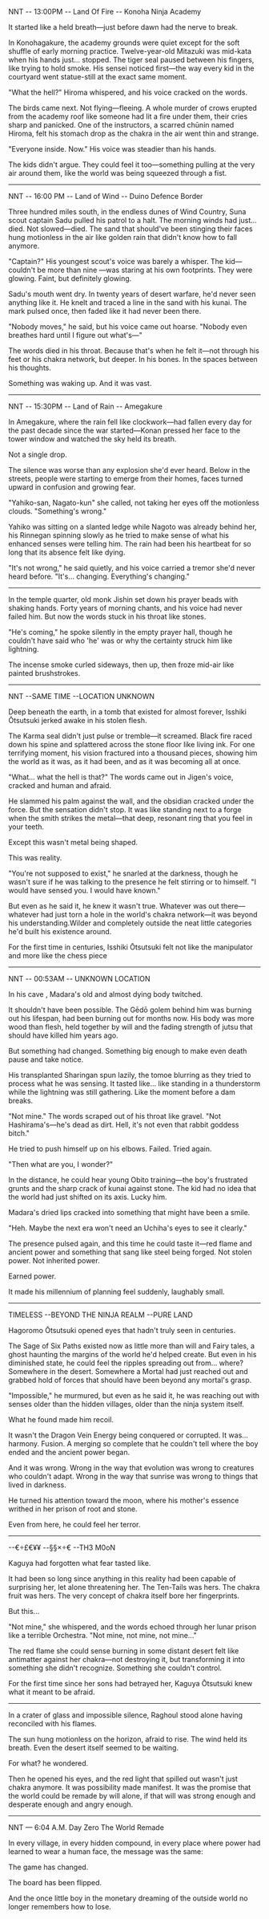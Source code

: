 NNT -- 13:00PM -- Land Of Fire -- Konoha Ninja Academy

It started like a held breath—just before dawn had the nerve to break.

In Konohagakure, the academy grounds were quiet except for the soft shuffle of early morning practice. Twelve-year-old Mitazuki was mid-kata when his hands just... stopped. The tiger seal paused between his fingers, like trying to hold smoke. His sensei noticed first—the way every kid in the courtyard went statue-still at the exact same moment.

"What the hell?" Hiroma whispered, and his voice cracked on the words.

The birds came next. Not flying—fleeing. A whole murder of crows erupted from the academy roof like someone had lit a fire under them, their cries sharp and panicked. One of the instructors, a scarred chūnin named Hiroma, felt his stomach drop as the chakra in the air went thin and strange.

"Everyone inside. Now." His voice was steadier than his hands.

The kids didn't argue. They could feel it too—something pulling at the very air around them, like the world was being squeezed through a fist.

----
NNT -- 16:00 PM -- Land of Wind -- Duino Defence Border

Three hundred miles south, in the endless dunes of Wind Country, Suna scout captain Sadu pulled his patrol to a halt. The morning winds had just... died. Not slowed—died. The sand that should've been stinging their faces hung motionless in the air like golden rain that didn't know how to fall anymore.

"Captain?" His youngest scout's voice was barely a whisper. The kid—couldn't be more than nine —was staring at his own footprints. They were glowing. Faint, but definitely glowing.

Sadu's mouth went dry. In twenty years of desert warfare, he'd never seen anything like it. He knelt and traced a line in the sand with his kunai. The mark pulsed once, then faded like it had never been there.

"Nobody moves," he said, but his voice came out hoarse. "Nobody even breathes hard until I figure out what's—"

The words died in his throat. Because that's when he felt it—not through his feet or his chakra network, but deeper. In his bones. In the spaces between his thoughts.

Something was waking up. And it was vast.

----
NNT -- 15:30PM -- Land of Rain -- Amegakure 

In Amegakure, where the rain fell like clockwork—had fallen every day for the past decade since the war started—Konan pressed her face to the tower window and watched the sky held its breath.

Not a single drop.

The silence was worse than any explosion she'd ever heard. Below in the streets, people were starting to emerge from their homes, faces turned upward in confusion and growing fear.

"Yahiko-san, Nagato-kun" she called, not taking her eyes off the motionless clouds. "Something's wrong."

Yahiko was sitting on a slanted ledge while Nagoto was already behind her, his Rinnegan spinning slowly as he tried to make sense of what his enhanced senses were telling him. The rain had been his heartbeat for so long that its absence felt like dying.

"It's not wrong," he said quietly, and his voice carried a tremor she'd never heard before. "It's... changing. Everything's changing."

---

In the temple quarter, old monk Jishin set down his prayer beads with shaking hands. Forty years of morning chants, and his voice had never failed him. But now the words stuck in his throat like stones.

"He's coming," he spoke silently in the empty prayer hall, though he couldn't have said who 'he' was or why the certainty struck him like lightning.

The incense smoke curled sideways, then up, then froze mid-air like painted brushstrokes.

---
NNT --SAME TIME --LOCATION UNKNOWN

Deep beneath the earth, in a tomb that existed for almost forever, Isshiki Ōtsutsuki jerked awake in his stolen flesh.

The Karma seal didn't just pulse or tremble—it screamed. Black fire raced down his spine and splattered across the stone floor like living ink. For one terrifying moment, his vision fractured into a thousand pieces, showing him the world as it was, as it had been, and as it was becoming all at once.

"What... what the hell is that?" The words came out in Jigen's voice, cracked and human and afraid.

He slammed his palm against the wall, and the obsidian cracked under the force. But the sensation didn't stop. It was like standing next to a forge when the smith strikes the metal—that deep, resonant ring that you feel in your teeth.

Except this wasn't metal being shaped.

This was reality.

"You're not supposed to exist," he snarled at the darkness, though he wasn't sure if he was talking to the presence he felt stirring or to himself. "I would have sensed you. I would have known."

But even as he said it, he knew it wasn't true. Whatever was out there—whatever had just torn a hole in the world's chakra network—it was beyond his understanding.Wilder and completely outside the neat little categories he'd built his existence around.

For the first time in centuries, Isshiki Ōtsutsuki felt not like the manipulator and more like the chess piece

------
NNT -- 00:53AM -- UNKNOWN LOCATION

In his cave , Madara's old and almost dying body twitched.

It shouldn't have been possible. The Gēdō golem behind him was burning out his lifespan, had been burning out for months now. His body was more wood than flesh, held together by will and the fading strength of jutsu that should have killed him years ago.

But something had changed. Something big enough to make even death pause and take notice.

His transplanted Sharingan spun lazily, the tomoe blurring as they tried to process what he was sensing. It tasted like... like standing in a thunderstorm while the lightning was still gathering. Like the moment before a dam breaks.

"Not mine." The words scraped out of his throat like gravel. "Not Hashirama's—he's dead as dirt. Hell, it's not even that rabbit goddess bitch."

He tried to push himself up on his elbows. Failed. Tried again.

"Then what are you, I wonder?"

In the distance, he could hear young Obito training—the boy's frustrated grunts and the sharp crack of kunai against stone. The kid had no idea that the world had just shifted on its axis. Lucky him.

Madara's dried lips cracked into something that might have been a smile.

"Heh. Maybe the next era won't need an Uchiha's eyes to see it clearly."

The presence pulsed again, and this time he could taste it—red flame and ancient power and something that sang like steel being forged. Not stolen power. Not inherited power.

Earned power.

It made his millennium of planning feel suddenly, laughably small.

-----
 TIMELESS --BEYOND THE NINJA REALM --PURE LAND

Hagoromo Ōtsutsuki opened eyes that hadn't truly seen in centuries.

The Sage of Six Paths existed now as little more than will and Fairy tales, a ghost haunting the margins of the world he'd helped create. But even in his diminished state, he could feel the ripples spreading out from... where? Somewhere in the desert. Somewhere a Mortal had just reached out and grabbed hold of forces that should have been beyond any mortal's grasp.

"Impossible," he murmured, but even as he said it, he was reaching out with senses older than the hidden villages, older than the ninja system itself.

What he found made him recoil.

It wasn't the Dragon Vein Energy being conquered or corrupted. It was... harmony. Fusion. A merging so complete that he couldn't tell where the boy ended and the ancient power began.

And it was wrong. Wrong in the way that evolution was wrong to creatures who couldn't adapt. Wrong in the way that sunrise was wrong to things that lived in darkness.

He turned his attention toward the moon, where his mother's essence writhed in her prison of root and stone.

Even from here, he could feel her terror.

----
--$€÷$£€¥¥ --§§×÷€ --TH3 M0oN

Kaguya had forgotten what fear tasted like.

It had been so long since anything in this reality had been capable of surprising her, let alone threatening her. The Ten-Tails was hers. The chakra fruit was hers. The very concept of chakra itself bore her fingerprints.

But this...

"Not mine," she whispered, and the words echoed through her lunar prison like a terrible Orchestra. "Not mine, not mine, not mine..."

The red flame she could sense burning in some distant desert felt like antimatter against her chakra—not destroying it, but transforming it into something she didn't recognize. Something she couldn't control.

For the first time since her sons had betrayed her, Kaguya Ōtsutsuki knew what it meant to be afraid.

---

In a crater of glass and impossible silence, Raghoul stood alone having reconciled with his flames.

The sun hung motionless on the horizon, afraid to rise. The wind held its breath. Even the desert itself seemed to be waiting.

For what? he wondered.

Then he opened his eyes, and the red light that spilled out wasn't just chakra anymore. It was possibility made manifest. It was the promise that the world could be remade by will alone, if that will was strong enough and desperate enough and angry enough.

---

NNT — 6:04 A.M.
Day Zero
The World Remade

In every village, in every hidden compound, in every place where power had learned to wear a human face, the message was the same:

The game has changed.

The board has been flipped.

And the once little boy in the monetary dreaming of the outside world no longer remembers how to lose.